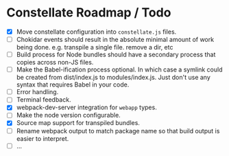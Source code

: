# Constellate Roadmap / Todo

 - [X] Move constellate configuration into `constellate.js` files.
 - [ ] Chokidar events should result in the absolute minimal amount of work being done. e.g. transpile a single file. remove a dir, etc
 - [ ] Build process for Node bundles should have a secondary process that copies across non-JS files.
 - [ ] Make the Babel-ification process optional. In which case a symlink could be created from dist/index.js to modules/index.js.  Just don't use any syntax that requires Babel in your code.
 - [ ] Error handling.
 - [ ] Terminal feedback.
 - [X] webpack-dev-server integration for `webapp` types.
 - [ ] Make the node version configurable.
 - [X] Source map support for transpiled bundles.
 - [ ] Rename webpack output to match package name so that build output is easier to interpret.
 - [ ] ...

